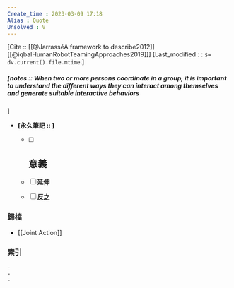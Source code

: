 ```yaml
---
Create_time : 2023-03-09 17:18
Alias : Quote
Unsolved : V
---
```

[Cite ::  [[@JarrasséA framework to describe2012]] [[@iqbalHumanRobotTeamingApproaches2019]]]
[Last_modified : : `$= dv.current().file.mtime`.]
##### [notes ::  When two or more persons coordinate in a group, it is important to understand the different ways they can interact among themselves and generate suitable interactive behaviors 
]
- **[永久筆記 :: ]**

	- [ ] **意義**
		-

	- [ ] **延伸**
		

	- [ ] **反之**




### 歸檔 	
- [[Joint Action]]


### 索引
	-
	-
	-
	
